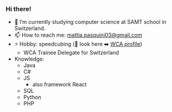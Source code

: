 ### Hi there!

- 🔭 I’m currently studying computer science at SAMT school in Switzerland.
- 📫 How to reach me: mattia.pasquini03@gmail.com
- ⚡ Hobby: speedcubing (👀 look here ➡️ [WCA profile](https://www.worldcubeassociation.org/persons/2019PASQ01))
  - WCA Trainee Delegate for Switzerland
- Knowledge:
  - Java
  - C#
  - JS
    - also framework React
  - SQL
  - Python
  - PHP
